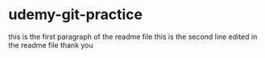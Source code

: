 # udemy-git-practice
this is the first paragraph of the readme file
this is the second line edited in the readme file
thank you 
